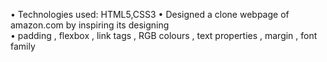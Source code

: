 •	Technologies used: HTML5,CSS3 
•	Designed a clone webpage of amazon.com by inspiring its designing  
•	padding , flexbox , link tags , RGB colours , text properties , margin , font family 
